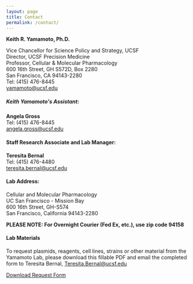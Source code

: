 ```yaml
---
layout: page
title: Contact
permalink: /contact/
---
```




**Keith R. Yamamoto, Ph.D.**

Vice Chancellor for Science Policy and Strategy, UCSF<br>
Director, UCSF Precision Medicine<br>
Professor, Cellular & Molecular Pharmacology<br>
600 16th Street, GH S572D, Box 2280<br>
San Francisco, CA 94143-2280<br>
Tel: (415) 476-8445<br>
yamamoto@ucsf.edu<br>

##### Keith Yamamoto's Assistant:

**Angela Gross**<br>
Tel: (415) 476-8445<br>
angela.gross@ucsf.edu<br>

#### Staff Research Associate and Lab Manager:

**Teresita Bernal**<br>
Tel: (415) 476-4480<br>
teresita.bernal@ucsf.edu<br>

#### Lab Address:
Cellular and Molecular Pharmacology<br>
UC San Francisco - Mission Bay<br>
600 16th Street, GH-S574<br>
San Francisco, California 94143-2280<br>

**PLEASE NOTE: For Overnight Courier (Fed Ex, etc.), use zip code 94158**

#### Lab Materials


To request plasmids, reagents, cell lines, strains or other material from the Yamamoto Lab, please download this fillable PDF and email the completed form to Teresita Bernal, Teresita.Bernal@ucsf.edu


[Download Request Form](../material_request.pdf)
